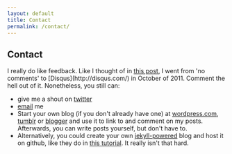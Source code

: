 ```yaml
---
layout: default
title: Contact
permalink: /contact/
---
```

<h2>Contact</h2>
<p>I really do like feedback. Like I thought of in <a href="http://blog.timmschoof.com/2011/05/12/Three">this post</a>, I went from 'no comments' to [Disqus](http://disqus.com/) in October of 2011. Comment the hell out of it.  
Nonetheless, you still can:
<ul>
<li>give me a shout on <a href="http://twitter.com/tschoof">twitter</a></li>
<li><a href="mailto:hello@timmschoof.com">email</a> me</li>
<li>Start your own blog (if you don't already have one) at <a href="http://wordpress.com/">wordpress.com</a>, <a href="http://www.tumblr.com/">tumblr</a> or <a href="http://www.blogger.com">blogger</a> and use it to link to and comment on my posts. Afterwards, you can write posts yourself, but don't have to.</li>
<li>Alternatively, you could create your own <a href="http://jekyllrb.com/">jekyll-powered</a> blog and host it on github, like they do in <a href="http://blog.envylabs.com/2009/08/publishing-a-blog-with-github-pages-and-jekyll/">this tutorial</a>. It really isn't that hard.</li>
</ul>
</p>
